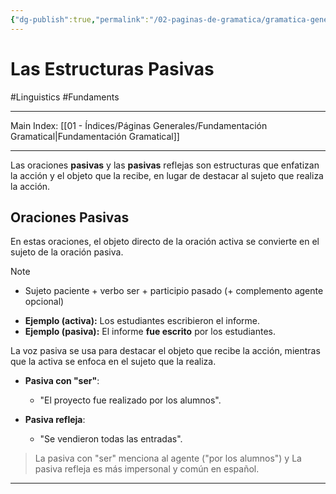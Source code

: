 ```yaml
---
{"dg-publish":true,"permalink":"/02-paginas-de-gramatica/gramatica-general/las-estructuras-pasivas/"}
---
```


# Las Estructuras Pasivas
#Linguistics #Fundaments 
___
Main Index: [[01 - Índices/Páginas Generales/Fundamentación Gramatical\|Fundamentación Gramatical]]
___
Las oraciones **pasivas** y las **pasivas** reflejas son estructuras que enfatizan la acción y el objeto que la recibe, en lugar de destacar al sujeto que realiza la acción.

## Oraciones Pasivas

En estas oraciones, el objeto directo de la oración activa se convierte en el sujeto de la oración pasiva.


> [!note] 
> - Sujeto paciente + verbo ser + participio pasado (+ complemento agente opcional)

- **Ejemplo (activa):** Los estudiantes escribieron el informe.
- **Ejemplo (pasiva):** El informe **fue escrito** por los estudiantes.

La voz pasiva se usa para destacar el objeto que recibe la acción, mientras que la activa se enfoca en el sujeto que la realiza. 

- **Pasiva con "ser"**:
    - "El proyecto fue realizado por los alumnos".

- **Pasiva refleja**:
    - "Se vendieron todas las entradas".

> La pasiva con "ser" menciona al agente ("por los alumnos") y La pasiva refleja es más impersonal y común en español.

___